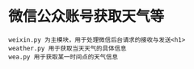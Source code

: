 微信公众账号获取天气等
==========================
	weixin.py 为主模块，用于处理微信后台请求的接收与发送<h1>
	weather.py 用于获取当天天气的具体信息
	wea.py 用于获取某一时间点的天气信息
